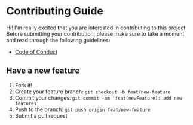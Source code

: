 # Contributing Guide

Hi! I'm really excited that you are interested in contributing to this project. Before submitting your contribution, please make sure to take a moment and read through the following guidelines:

- [Code of Conduct](https://github.com/Eyoatam/Christmas-bot-api/blob/master/CODE_OF_CONDUCT.md)

## Have a new feature

1. Fork it!
2. Create your feature branch: `git checkout -b feat/new-feature`
3. Commit your changes: `git commit -am 'feat(newFeature): add new features'`
4. Push to the branch: `git push origin feat/new-feature`
5. Submit a pull request
